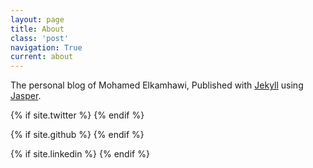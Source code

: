 ```yaml
---
layout: page
title: About
class: 'post'
navigation: True
current: about
---
```


The personal blog of Mohamed Elkamhawi, Published with
<a href="https://jekyllrb.com/" target="_blank">Jekyll</a>
using <a href="https://github.com/biomadeira/jasper" target="_blank">Jasper</a>.

<div class="social-links">
{% if site.twitter %}
  <span>
    <a href="https://twitter.com/{{ site.twitter }}" target="_blank" class="social-link">
      <i class="fa fa-twitter" aria-hidden="true"></i>
    </a>
  </span>
{% endif %}

{% if site.github %}
  <span>
    <a href="https://github.com/{{ site.github }}" target="_blank" class="social-link">
      <i class="fa fa-github" aria-hidden="true"></i>
    </a>
  </span>
{% endif %}

{% if site.linkedin %}
  <span>
    <a href="https://www.linkedin.com/in/{{ site.linkedin }}" target="_blank" class="social-link">
      <i class="fa fa-linkedin" aria-hidden="true"></i>
    </a>
  </span>
{% endif %}
</div>